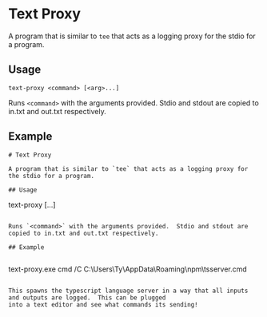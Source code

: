 # Text Proxy

A program that is similar to `tee` that acts as a logging proxy for the stdio for a program.

## Usage

```
text-proxy <command> [<arg>...]
```

Runs `<command>` with the arguments provided.  Stdio and stdout are copied to in.txt and out.txt respectively.

## Example

```
# Text Proxy

A program that is similar to `tee` that acts as a logging proxy for the stdio for a program.

## Usage

```
text-proxy <command> [<arg>...]
```

Runs `<command>` with the arguments provided.  Stdio and stdout are copied to in.txt and out.txt respectively.

## Example


```
text-proxy.exe cmd /C C:\Users\Ty\AppData\Roaming\npm\tsserver.cmd
```

This spawns the typescript language server in a way that all inputs and outputs are logged.  This can be plugged
into a text editor and see what commands its sending!
